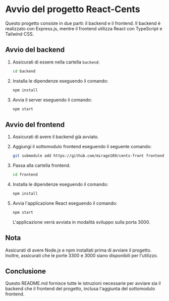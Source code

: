 # Avvio del progetto React-Cents

Questo progetto consiste in due parti: il backend e il frontend. Il backend è realizzato con Express.js, mentre il frontend utilizza React con TypeScript e Tailwind CSS.

## Avvio del backend

1. Assicurati di essere nella cartella `backend`:

   ```sh
   cd backend
   ```

2. Installa le dipendenze eseguendo il comando:

   ```sh
   npm install
   ```

3. Avvia il server eseguendo il comando:

   ```sh
   npm start
   ```

## Avvio del frontend

1.  Assicurati di avere il backend già avviato.

2.  Aggiungi il sottomodulo frontend eseguendo il seguente comando:

    ```sh
    git submodule add https://github.com/mirage109/cents-front frontend
    ```

3.  Passa alla cartella frontend.

    ```sh
    cd frontend
    ```

4.  Installa le dipendenze eseguendo il comando:

    ```sh
    npm install
    ```

5.  Avvia l'applicazione React eseguendo il comando:

    ```sh
    npm start
    ```

    L'applicazione verrà avviata in modalità sviluppo sulla porta 3000.

## Nota

Assicurati di avere Node.js e npm installati prima di avviare il progetto. Inoltre, assicurati che le porte 3300 e 3000 siano disponibili per l'utilizzo.

## Conclusione

Questo README.md fornisce tutte le istruzioni necessarie per avviare sia il backend che il frontend del progetto, inclusa l'aggiunta del sottomodulo frontend.
